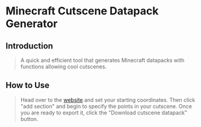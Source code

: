 # Minecraft Cutscene Datapack Generator

## Introduction

>A quick and efficient tool that generates Minecraft datapacks with functions allowing cool cutscenes.

## How to Use

> Head over to the [website]() and set your starting coordinates. Then click "add section" and begin to specify the points in your cutscene. Once you are ready to export it, 
click the "Download cutscene datapack" button.
